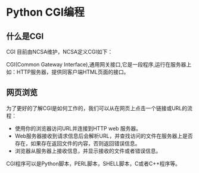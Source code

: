 # Python CGI编程

## 什么是CGI

CGI 目前由NCSA维护，NCSA定义CGI如下：

CGI(Common Gateway Interface),通用网关接口,它是一段程序,运行在服务器上如：HTTP服务器，提供同客户端HTML页面的接口。

## 网页浏览

为了更好的了解CGI是如何工作的，我们可以从在网页上点击一个链接或URL的流程：

+ 使用你的浏览器访问URL并连接到HTTP web 服务器。
+ Web服务器接收到请求信息后会解析URL，并查找访问的文件在服务器上是否存在，如果存在返回文件的内容，否则返回错误信息。
+ 浏览器从服务器上接收信息，并显示接收的文件或者错误信息。

CGI程序可以是Python脚本，PERL脚本，SHELL脚本，C或者C++程序等。